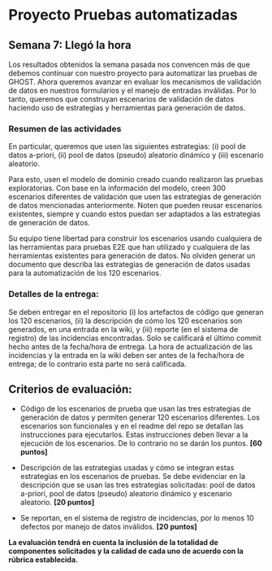 
# Proyecto Pruebas automatizadas

## Semana  7: Llegó la hora

Los resultados obtenidos la semana pasada nos convencen más de que debemos continuar con nuestro proyecto para automatizar las pruebas de GHOST. Ahora queremos avanzar en evaluar los mecanismos de validación de datos en nuestros formularios y el manejo de entradas inválidas. Por lo tanto, queremos que construyan escenarios de validación de datos haciendo uso de estrategias y herramientas para generación de datos.

### Resumen de las actividades
En particular, queremos que usen las siguientes estrategias: (i) pool de datos a-priori, (ii) pool de datos (pseudo) aleatorio dinámico y (iii) escenario aleatorio.

Para esto, usen el modelo de dominio creado cuando realizaron las pruebas exploratorias. Con base en la información del modelo, creen 300 escenarios diferentes de validación que usen las estrategias de generación de datos mencionadas anteriormente. Noten que pueden reusar escenarios existentes, siempre y cuando estos puedan ser adaptados a las estrategias de generación de datos.

Su equipo tiene libertad para construir los escenarios usando cualquiera de las herramientas para pruebas  E2E que han utilizado y cualquiera de las herramientas existentes para generación de datos. No olviden generar un documento que describa las estrategias de generación de datos usadas para la automatización de los 120 escenarios.


### Detalles de la entrega:
Se deben entregar en el repositorio (i) los artefactos de código que generan los 120 escenarios, (ii) la descripción de cómo los 120 escenarios son generados, en una entrada en la wiki, y (iii) reporte (en el sistema de registro) de las incidencias encontradas. Solo se calificará el último commit hecho antes de la fecha/hora de entrega. La hora de actualización de las incidencias y la entrada en la wiki deben ser antes de la fecha/hora de entrega; de lo contrario esta parte no será calificada.

## Criterios de evaluación:

- Código de los escenarios de prueba que usan las tres estrategias de generación de datos y permiten generar 120 escenarios diferentes. Los escenarios son funcionales y en el readme del repo se detallan las instrucciones para ejecutarlos. Estas instrucciones deben llevar a la ejecución de los escenarios. De lo contrario no se darán los puntos. **[60 puntos]**

- Descripción de las estrategias usadas y cómo se integran estas estrategias en los escenarios de pruebas. Se debe evidenciar en la descripción que  se usan las tres estrategias solicitadas: pool de datos a-priori, pool de datos (pseudo) aleatorio dinámico y escenario aleatorio. **[20 puntos]**

- Se reportan, en el sistema de registro de incidencias, por lo menos 10 defectos por manejo de datos inválidos. **[20 puntos]**


**La evaluación tendrá en cuenta la inclusión de la totalidad de componentes solicitados y la calidad de cada uno de acuerdo con la rúbrica establecida.**

